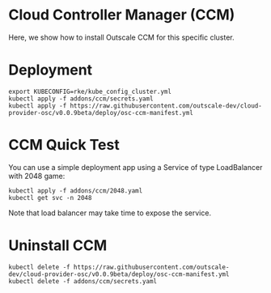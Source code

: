 # Cloud Controller Manager (CCM)

Here, we show how to install Outscale CCM for this specific cluster.

# Deployment

```
export KUBECONFIG=rke/kube_config_cluster.yml
kubectl apply -f addons/ccm/secrets.yaml
kubectl apply -f https://raw.githubusercontent.com/outscale-dev/cloud-provider-osc/v0.0.9beta/deploy/osc-ccm-manifest.yml
```

# CCM Quick Test

You can use a simple deployment app using a Service of type LoadBalancer with 2048 game:
```
kubectl apply -f addons/ccm/2048.yaml
kubectl get svc -n 2048
```

Note that load balancer may take time to expose the service.

# Uninstall CCM

```
kubectl delete -f https://raw.githubusercontent.com/outscale-dev/cloud-provider-osc/v0.0.9beta/deploy/osc-ccm-manifest.yml
kubectl delete -f addons/ccm/secrets.yaml
```
